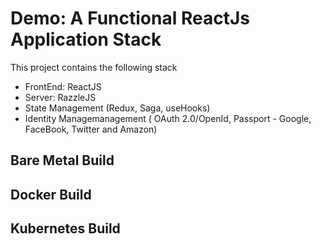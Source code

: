# Demo: A Functional ReactJs Application Stack

This project contains the following stack

- FrontEnd: ReactJS
- Server: RazzleJS
- State Management (Redux, Saga, useHooks)
- Identity Managemanagement ( OAuth 2.0/OpenId, Passport - Google, FaceBook, Twitter and Amazon)



## Bare Metal Build


## Docker Build


## Kubernetes Build

